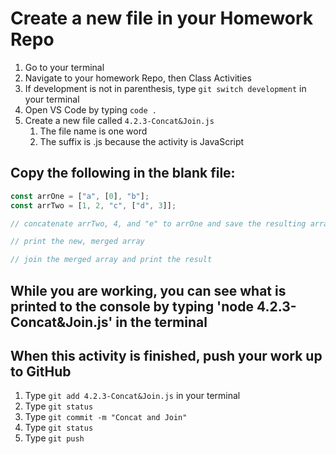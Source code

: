 # Create a new file in your Homework Repo

1. Go to your terminal
2. Navigate to your homework Repo, then Class Activities
3. If development is not in parenthesis, type `git switch development` in your terminal
4. Open VS Code by typing `code .`
5. Create a new file called `4.2.3-Concat&Join.js`
    1. The file name is one word
    2. The suffix is .js because the activity is JavaScript

## Copy the following in the blank file:

```javascript
const arrOne = ["a", [0], "b"];
const arrTwo = [1, 2, "c", ["d", 3]];

// concatenate arrTwo, 4, and "e" to arrOne and save the resulting array to a variable

// print the new, merged array

// join the merged array and print the result
```

## While you are working, you can see what is printed to the console by typing 'node 4.2.3-Concat&Join.js' in the terminal

## When this activity is finished, push your work up to GitHub

1. Type `git add 4.2.3-Concat&Join.js` in your terminal
2. Type `git status`
3. Type `git commit -m "Concat and Join"`
4. Type `git status`
5. Type `git push`
